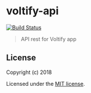 # voltify-api

[![Build Status](https://travis-ci.org/GerardoGallegos/voltify-cli.svg?branch=master)](https://travis-ci.org/GerardoGallegos/voltify-cli)

> API rest for Voltify app

## License

Copyright (c) 2018

Licensed under the [MIT license](LICENSE).
